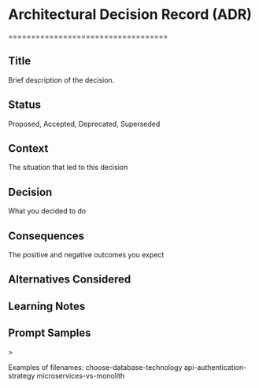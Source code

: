 # Architectural Decision Record (ADR)
=================================== 

## Title
Brief description of the decision. 

## Status
Proposed, Accepted, Deprecated, Superseded

## Context
The situation that led to this decision

## Decision
What you decided to do

## Consequences
The positive and negative outcomes you expect

## Alternatives Considered

## Learning Notes

## Prompt Samples
\> 

Examples of filenames:
choose-database-technology
api-authentication-strategy
microservices-vs-monolith